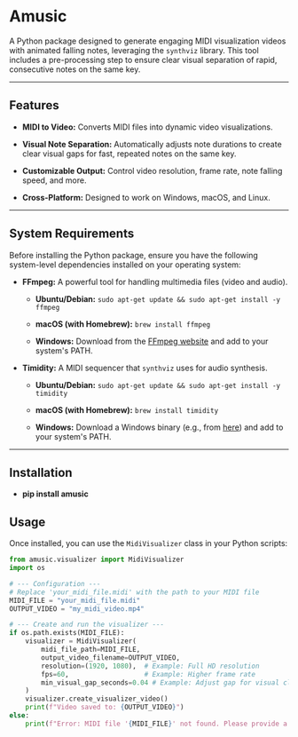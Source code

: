 # Amusic

A Python package designed to generate engaging MIDI visualization videos with animated falling notes, leveraging the `synthviz` library. This tool includes a pre-processing step to ensure clear visual separation of rapid, consecutive notes on the same key.

---

## Features

* **MIDI to Video:** Converts MIDI files into dynamic video visualizations.

* **Visual Note Separation:** Automatically adjusts note durations to create clear visual gaps for fast, repeated notes on the same key.

* **Customizable Output:** Control video resolution, frame rate, note falling speed, and more.

* **Cross-Platform:** Designed to work on Windows, macOS, and Linux.

---

## System Requirements

Before installing the Python package, ensure you have the following system-level dependencies installed on your operating system:

* **FFmpeg:** A powerful tool for handling multimedia files (video and audio).

    * **Ubuntu/Debian:** `sudo apt-get update && sudo apt-get install -y ffmpeg`

    * **macOS (with Homebrew):** `brew install ffmpeg`

    * **Windows:** Download from the [FFmpeg website](https://ffmpeg.org/download.html) and add to your system's PATH.

* **Timidity:** A MIDI sequencer that `synthviz` uses for audio synthesis.

    * **Ubuntu/Debian:** `sudo apt-get update && sudo apt-get install -y timidity`

    * **macOS (with Homebrew):** `brew install timidity`

    * **Windows:** Download a Windows binary (e.g., from [here](https://www.google.com/search?q=https://sourceforge.net/projects/timidity/files/timidity%2B%2B/)) and add to your system's PATH.

---

## Installation
* **pip install amusic** 
## Usage

Once installed, you can use the `MidiVisualizer` class in your Python scripts:

```python
from amusic.visualizer import MidiVisualizer
import os

# --- Configuration ---
# Replace 'your_midi_file.midi' with the path to your MIDI file
MIDI_FILE = "your_midi_file.midi"
OUTPUT_VIDEO = "my_midi_video.mp4"

# --- Create and run the visualizer ---
if os.path.exists(MIDI_FILE):
    visualizer = MidiVisualizer(
        midi_file_path=MIDI_FILE,
        output_video_filename=OUTPUT_VIDEO,
        resolution=(1920, 1080),  # Example: Full HD resolution
        fps=60,                   # Example: Higher frame rate
        min_visual_gap_seconds=0.04 # Example: Adjust gap for visual clarity
    )
    visualizer.create_visualizer_video()
    print(f"Video saved to: {OUTPUT_VIDEO}")
else:
    print(f"Error: MIDI file '{MIDI_FILE}' not found. Please provide a valid path.")
